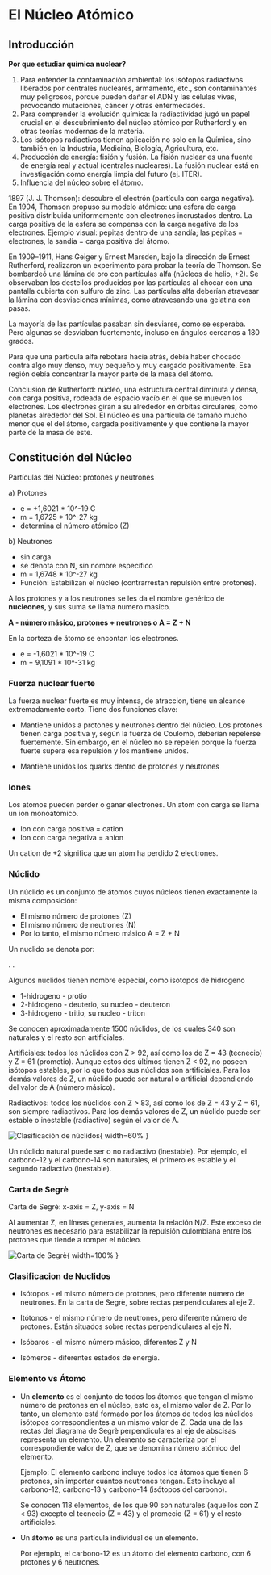 # El Núcleo Atómico

## Introducción 

**Por que estudiar química nuclear?**

1. Para entender la contaminación ambiental: los isótopos radiactivos liberados por centrales nucleares, armamento, etc., son contaminantes muy peligrosos, porque pueden dañar el ADN y las células vivas, provocando mutaciones, cáncer y otras enfermedades.
2. Para comprender la evolución química: la radiactividad jugó un papel crucial en el descubrimiento del núcleo atómico por Rutherford y en otras teorías modernas de la materia.
3. Los isótopos radiactivos tienen aplicación no solo en la Química, sino también en la Industria, Medicina, Biología, Agricultura, etc.
4. Producción de energía: fisión y fusión. La fisión nuclear es una fuente de energía real y actual (centrales nucleares). La fusión nuclear está en investigación como energía limpia del futuro (ej. ITER).
5. Influencia del núcleo sobre el átomo.

1897 (J. J. Thomson): descubre el electrón (partícula con carga negativa). En 1904, Thomson propuso su modelo atómico: una esfera de carga positiva distribuida uniformemente con electrones incrustados dentro. La carga positiva de la esfera se compensa con la carga negativa de los electrones. Ejemplo visual: pepitas dentro de una sandía; las pepitas = electrones, la sandía = carga positiva del átomo.

En 1909–1911, Hans Geiger y Ernest Marsden, bajo la dirección de Ernest Rutherford, realizaron un experimento para probar la teoría de Thomson. Se bombardeó una lámina de oro con partículas alfa (núcleos de helio, +2). Se observaban los destellos producidos por las partículas al chocar con una pantalla cubierta con sulfuro de zinc. Las partículas alfa deberían atravesar la lámina con desviaciones mínimas, como atravesando una gelatina con pasas.

La mayoría de las partículas pasaban sin desviarse, como se esperaba. Pero algunas se desviaban fuertemente, incluso en ángulos cercanos a 180 grados.

Para que una partícula alfa rebotara hacia atrás, debía haber chocado contra algo muy denso, muy pequeño y muy cargado positivamente. Esa región debía concentrar la mayor parte de la masa del átomo.

Conclusión de Rutherford: núcleo, una estructura central diminuta y densa, con carga positiva, rodeada de espacio vacío en el que se mueven los electrones. Los electrones giran a su alrededor en órbitas circulares, como planetas alrededor del Sol. El núcleo es una partícula de tamaño mucho menor que el del átomo, cargada positivamente y que contiene la mayor parte de la masa de este.


## Constitución del Núcleo

Partículas del Núcleo: protones y neutrones

a) Protones

- e = +1,6021 * 10^-19 C
- m = 1,6725 * 10^-27 kg
- determina el número atómico (Z)

b) Neutrones

- sin carga
- se denota con N, sin nombre especifico
- m = 1,6748 * 10^-27 kg
- Función: Estabilizan el núcleo (contrarrestan repulsión entre protones).

A los protones y a los neutrones se les da el nombre genérico de **nucleones**, y sus suma se llama numero masico.

**A - número másico, protones + neutrones o A = Z + N**

En la corteza de átomo se encontan los electrones.

- e = -1,6021 * 10^-19 C
- m = 9,1091 * 10^-31 kg

### Fuerza nuclear fuerte

La fuerza nuclear fuerte es muy intensa, de atraccion, tiene un alcance extremadamente corto. Tiene dos funciones clave:

- Mantiene unidos a protones y neutrones dentro del núcleo. Los protones tienen carga positiva y, según la fuerza de Coulomb, deberían repelerse fuertemente. Sin embargo, en el núcleo no se repelen porque la fuerza fuerte supera esa repulsión y los mantiene unidos.

- Mantiene unidos los quarks dentro de protones y neutrones

### Iones
Los atomos pueden perder o ganar electrones. Un atom con carga se llama un ion monoatomico.

- Ion con carga positiva = cation
- Ion con carga negativa = anion

Un cation de +2 significa que un atom ha perdido 2 electrones.

### Núclido

Un núclido es un conjunto de átomos cuyos núcleos tienen exactamente la misma composición:

- El mismo número de protones (Z)
- El mismo número de neutrones (N)
- Por lo tanto, el mismo número másico A = Z + N

Un nuclido se denota por:

.
.

Algunos nuclidos tienen nombre especial, como isotopos de hidrogeno

- 1-hidrogeno - protio
- 2-hidrogeno - deuterio, su nucleo - deuteron
- 3-hidrogeno - tritio, su nucleo - triton

Se conocen aproximadamente 1500 núclidos, de los cuales 340 son naturales y el resto son artificiales.

Artificiales: todos los núclidos con Z > 92, así como los de Z = 43 (tecnecio) y Z = 61 (prometio). Aunque estos dos últimos tienen Z < 92, no poseen isótopos estables, por lo que todos sus núclidos son artificiales. Para los demás valores de Z, un núclido puede ser natural o artificial dependiendo del valor de A (número másico).

Radiactivos: todos los núclidos con Z > 83, así como los de Z = 43 y Z = 61, son siempre radiactivos. Para los demás valores de Z, un núclido puede ser estable o inestable (radiactivo) según el valor de A.

![Clasificación de núclidos](clasificacion.png){ width=60% }

Un núclido natural puede ser o no radiactivo (inestable). Por ejemplo, el carbono-12 y el carbono-14 son naturales, el primero es estable y el segundo radiactivo (inestable).

### Carta de Segrè

Carta de Segrè: x-axis = Z, y-axis = N

Al aumentar Z, en líneas generales, aumenta la relación N/Z. Este exceso de neutrones es necesario para estabilizar la repulsión culombiana entre los protones que tiende a romper el núcleo.

![Carta de Segrè](carta.png){ width=100% }

### Clasificacion de Nuclidos

* Isótopos - el mismo número de protones, pero diferente número de neutrones. En la carta de Segrè, sobre rectas perpendiculares al eje Z. 

* Itótonos - el mismo número de neutrones, pero diferente número de protones. Están situados sobre rectas perpendiculares al eje N.

* Isóbaros - el mismo número másico, diferentes Z y N

* Isómeros - diferentes estados de energía.

### Elemento vs Átomo

- Un **elemento** es el conjunto de todos los átomos que tengan el mismo número de protones en el núcleo, esto es, el mismo valor de Z. Por lo tanto, un elemento está formado por los átomos de todos los núclidos isótopos correspondientes a un mismo valor de Z. Cada una de las rectas del diagrama de Segrè perpendiculares al eje de abscisas representa un elemento. Un elemento se caracteriza por el correspondiente valor de Z, que se denomina número atómico del elemento.

  Ejemplo: El elemento carbono incluye todos los átomos que tienen 6 protones, sin importar cuántos neutrones tengan. Esto incluye al carbono-12, carbono-13 y
  carbono-14 (isótopos del carbono).

  Se conocen 118 elementos, de los que 90 son naturales (aquellos con Z < 93) excepto el tecnecio (Z = 43) y el promecio (Z = 61) y el resto artificiales.

- Un **átomo** es una partícula individual de un elemento.

  Por ejemplo, el carbono-12 es un átomo del elemento carbono, con 6 protones y 6 neutrones.
